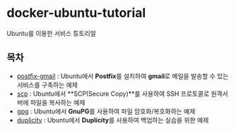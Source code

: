 # docker-ubuntu-tutorial
Ubuntu를 이용한 서비스 튜토리얼

## 목차

- [postfix-gmail](https://github.com/saltfactory/docker-ubuntu-tutorial/tree/master/postfix-gmail) : Ubuntu에서 **Postfix**를 설치하여 **gmail**로 메일을 발송할 수 있는 서비스를 구축하는 예제
- [scp](https://github.com/saltfactory/docker-ubuntu-tutorial/tree/master/scp) : Ubuntu에서 **SCP(Secure Copy)**를 사용하여 SSH 프로토콜로 원격서버에 파일을 복사하는 예제
- [gpg](https://github.com/saltfactory/docker-ubuntu-tutorial/tree/master/gpg) : Ubuntu에서 **GnuPG**를 사용하여 파일 암호화/복호화하는 예제 
- [duplicity](https://github.com/saltfactory/docker-ubuntu-tutorial/tree/master/duplicity) : Ubuntu에서 **Duplicity**를 사용하여 백업하는 실습을 위한 예제 


